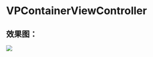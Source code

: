 VPContainerViewController
=========================
效果图：
-------------------------
![](https://github.com/NaiveVDisk/VPContainerViewController/blob/master/Screenshots/show.gif)
